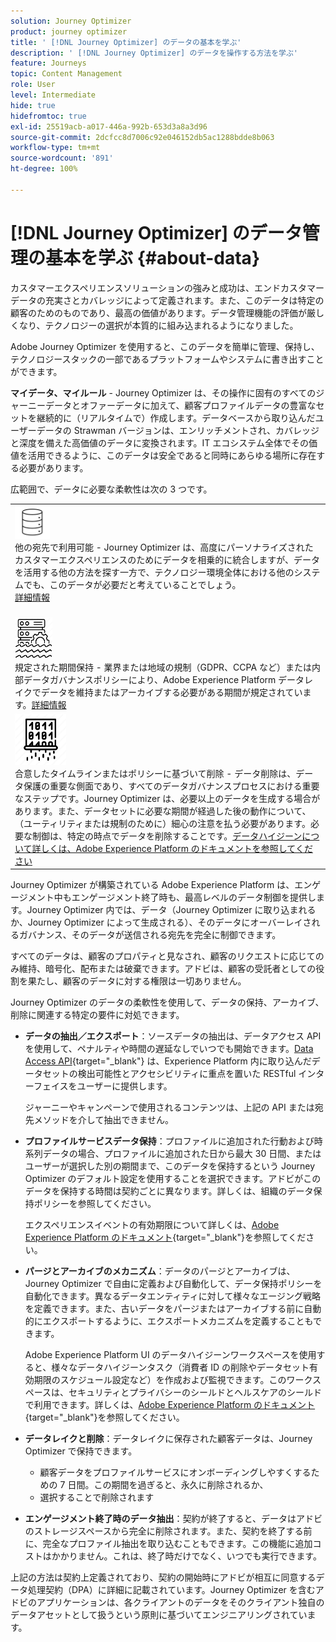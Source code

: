 ```yaml
---
solution: Journey Optimizer
product: journey optimizer
title: ' [!DNL Journey Optimizer] のデータの基本を学ぶ'
description: ' [!DNL Journey Optimizer] のデータを操作する方法を学ぶ'
feature: Journeys
topic: Content Management
role: User
level: Intermediate
hide: true
hidefromtoc: true
exl-id: 25519acb-a017-446a-992b-653d3a8a3d96
source-git-commit: 2dcfcc8d7006c92e046152db5ac1288bdde8b063
workflow-type: tm+mt
source-wordcount: '891'
ht-degree: 100%

---
```


# [!DNL Journey Optimizer] のデータ管理の基本を学ぶ {#about-data}

カスタマーエクスペリエンスソリューションの強みと成功は、エンドカスタマーデータの充実さとカバレッジによって定義されます。また、このデータは特定の顧客のためのものであり、最高の価値があります。データ管理機能の評価が厳しくなり、テクノロジーの選択が本質的に組み込まれるようになりました。

Adobe Journey Optimizer を使用すると、このデータを簡単に管理、保持し、テクノロジースタックの一部であるプラットフォームやシステムに書き出すことができます。

**マイデータ、マイルール** - Journey Optimizer は、その操作に固有のすべてのジャーニーデータとオファーデータに加えて、顧客プロファイルデータの豊富なセットを継続的に（リアルタイムで）作成します。データベースから取り込んだユーザーデータの Strawman バージョンは、エンリッチメントされ、カバレッジと深度を備えた高価値のデータに変換されます。IT エコシステム全体でその価値を活用できるように、このデータは安全であると同時にあらゆる場所に存在する必要があります。

広範囲で、データに必要な柔軟性は次の 3 つです。


<table style="table-layout:fixed">
<tr style="border: 0;">
  <td>
    <div><img alt="宛先" src="assets/do-not-localize/dest.png" /><br>他の宛先で利用可能 - Journey Optimizer は、高度にパーソナライズされたカスタマーエクスペリエンスのためにデータを相乗的に統合しますが、データを活用する他の方法を探す一方で、テクノロジー環境全体における他のシステムでも、このデータが必要だと考えていることでしょう。
    <div>
     <a href="../start/ajo-integrations.md">詳細情報</a></div>
    </div>
    <br>
  </td>
</tr>
  <td>
    <div><img alt="保持" src="assets/do-not-localize/retention.png" /><br>規定された期間保持 - 業界または地域の規制（GDPR、CCPA など）または内部データガバナンスポリシーにより、Adobe Experience Platform データレイクでデータを維持またはアーカイブする必要がある期間が規定されています。<a href="../privacy/get-started-privacy.md">詳細情報</a></div>
  </td>
</tr>
<tr style="border: 0;">
  <td>
    <div><img alt="ポリシー" src="assets/do-not-localize/policy.png" /><br>合意したタイムラインまたはポリシーに基づいて削除 - データ削除は、データ保護の重要な側面であり、すべてのデータガバナンスプロセスにおける重要なステップです。Journey Optimizer は、必要以上のデータを生成する場合があります。また、データセットに必要な期間が経過した後の動作について、（ユーティリティまたは規制のために）細心の注意を払う必要があります。必要な制御は、特定の時点でデータを削除することです。<a href="https://experienceleague.adobe.com/docs/experience-platform/hygiene/ui/overview.html">データハイジーンについて詳しくは、Adobe Experience Platform のドキュメントを参照してください</a></div>
  </td>
</tr>
</table>

Journey Optimizer が構築されている Adobe Experience Platform は、エンゲージメント中もエンゲージメント終了時も、最高レベルのデータ制御を提供します。Journey Optimizer 内では、データ（Journey Optimizer に取り込まれるか、Journey Optimizer によって生成される）、そのデータにオーバーレイされるガバナンス、そのデータが送信される宛先を完全に制御できます。

すべてのデータは、顧客のプロパティと見なされ、顧客のリクエストに応じてのみ維持、暗号化、配布または破棄できます。アドビは、顧客の受託者としての役割を果たし、顧客のデータに対する権限は一切ありません。

Journey Optimizer のデータの柔軟性を使用して、データの保持、アーカイブ、削除に関連する特定の要件に対処できます。

* **データの抽出／エクスポート**：ソースデータの抽出は、データアクセス API を使用して、ペナルティや時間の遅延なしでいつでも開始できます。[Data Access API](https://experienceleague.adobe.com/docs/experience-platform/data-access/api.html?lang=ja){target=&quot;_blank&quot;} は、Experience Platform 内に取り込んだデータセットの検出可能性とアクセシビリティに重点を置いた RESTful インターフェイスをユーザーに提供します。<!--In the future (on roadmap), you can use file-based destinations to export and migrate log data from Adobe Journey Optimizer. -->

   ジャーニーやキャンペーンで使用されるコンテンツは、上記の API または宛先メソッドを介して抽出できません。

* **プロファイルサービスデータ保持**：プロファイルに追加された行動および時系列データの場合、プロファイルに追加された日から最大 30 日間、またはユーザーが選択した別の期間まで、このデータを保持するという Journey Optimizer のデフォルト設定を使用することを選択できます。アドビがこのデータを保持する時間は契約ごとに異なります。詳しくは、組織のデータ保持ポリシーを参照してください。

   エクスペリエンスイベントの有効期限について詳しくは、[Adobe Experience Platform のドキュメント](https://experienceleague.adobe.com/docs/experience-platform/profile/event-expirations.html?lang=ja){target=&quot;_blank&quot;}を参照してください。

* **パージとアーカイブのメカニズム**：データのパージとアーカイブは、Journey Optimizer で自由に定義および自動化して、データ保持ポリシーを自動化できます。異なるデータエンティティに対して様々なエージング戦略を定義できます。また、古いデータをパージまたはアーカイブする前に自動的にエクスポートするように、エクスポートメカニズムを定義することもできます。

   Adobe Experience Platform UI のデータハイジーンワークスペースを使用すると、様々なデータハイジーンタスク（消費者 ID の削除やデータセット有効期限のスケジュール設定など）を作成および監視できます。このワークスペースは、セキュリティとプライバシーのシールドとヘルスケアのシールドで利用できます。詳しくは、[Adobe Experience Platform のドキュメント](https://experienceleague.adobe.com/docs/experience-platform/hygiene/ui/overview.html?lang=ja){target=&quot;_blank&quot;}を参照してください。

* **データレイクと削除**：データレイクに保存された顧客データは、Journey Optimizer で保持できます。

   * 顧客データをプロファイルサービスにオンボーディングしやすくするための 7 日間。この期間を過ぎると、永久に削除されるか、
   * 選択することで削除されます


* **エンゲージメント終了時のデータ抽出**：契約が終了すると、データはアドビのストレージスペースから完全に削除されます。また、契約を終了する前に、完全なプロファイル抽出を取り込むこともできます。この機能に追加コストはかかりません。これは、終了時だけでなく、いつでも実行できます。

上記の方法は契約上定義されており、契約の開始時にアドビが相互に同意するデータ処理契約（DPA）に詳細に記載されています。Journey Optimizer を含むアドビのアプリケーションは、各クライアントのデータをそのクライアント独自のデータアセットとして扱うという原則に基づいてエンジニアリングされています。
